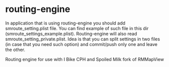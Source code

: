 routing-engine
==============

In application that is using routing-engine you should add smroute_setting.plist file. You can find example of such file in this dir (smroute_settings_example.plist). 
Routing-engine will also read smroute_setting_private.plist. Idea is that you can split settings in two files (in case that you need such option) and commit/push only one and leave the other.


Routing engine for use with I Bike CPH and Spoiled Milk fork of RMMapView
